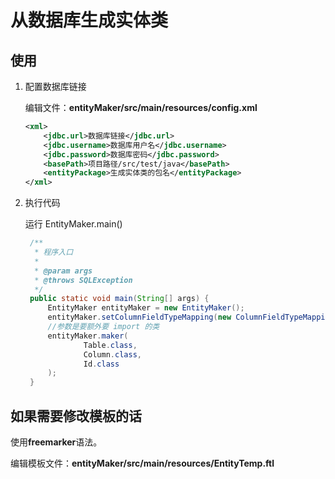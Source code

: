 # 从数据库生成实体类

## 使用

1.  配置数据库链接

    编辑文件：**entityMaker/src/main/resources/config.xml**

    ```xml
    <xml>
        <jdbc.url>数据库链接</jdbc.url>
        <jdbc.username>数据库用户名</jdbc.username>
        <jdbc.password>数据库密码</jdbc.password>
        <basePath>项目路径/src/test/java</basePath>
        <entityPackage>生成实体类的包名</entityPackage>
    </xml>
    ```

2.  执行代码

    运行 EntityMaker.main()

    ```java
     /**
      * 程序入口
      *
      * @param args
      * @throws SQLException
      */
     public static void main(String[] args) {
         EntityMaker entityMaker = new EntityMaker();
         entityMaker.setColumnFieldTypeMapping(new ColumnFieldTypeMapping());
         //参数是要额外要 import 的类
         entityMaker.maker(
                 Table.class,
                 Column.class,
                 Id.class
         );
     }
    ```

## 如果需要修改模板的话

使用**freemarker**语法。

编辑模板文件：**entityMaker/src/main/resources/EntityTemp.ftl**




